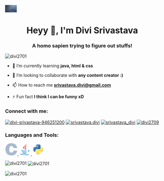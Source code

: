 <img align="centre" height="24px" src="https://github.com/Divi2701/Divi2701/blob/main/banner2.jpg/">

<h1 align="center">Heyy 👋, I'm Divi Srivastava</h1>
<h3 align="center">A homo sapien trying to figure out stuffs!</h3>

<p align="left"> <img src="https://komarev.com/ghpvc/?username=divi2701&label=Profile%20views&color=0e75b6&style=flat" alt="divi2701" /> </p>

- 🌱 I’m currently learning **java, html & css**

- 👯 I’m looking to collaborate with **any content creator :)**

- 📫 How to reach me **srivastava.divi@gmail.com**

- ⚡ Fun fact **I think I can be funny xD**

<h3 align="left">Connect with me:</h3>
<p align="left">
<a href="https://linkedin.com/in/divi-srivastava-946251200" target="blank"><img align="center" src="https://cdn.jsdelivr.net/npm/simple-icons@3.0.1/icons/linkedin.svg" alt="divi-srivastava-946251200" height="30" width="40" /></a>
<a href="https://instagram.com/srivastava.divi" target="blank"><img align="center" src="https://cdn.jsdelivr.net/npm/simple-icons@3.0.1/icons/instagram.svg" alt="srivastava.divi" height="30" width="40" /></a>
<a href="https://www.hackerrank.com/srivastava_divi" target="blank"><img align="center" src="https://cdn.jsdelivr.net/npm/simple-icons@3.0.1/icons/hackerrank.svg" alt="srivastava_divi" height="30" width="40" /></a>
<a href="https://www.leetcode.com/divi2709" target="blank"><img align="center" src="https://cdn.jsdelivr.net/npm/simple-icons@3.0.1/icons/leetcode.svg" alt="divi2709" height="30" width="40" /></a>
</p>

<h3 align="left">Languages and Tools:</h3>
<p align="left"> <a href="https://www.cprogramming.com/" target="_blank"> <img src="https://raw.githubusercontent.com/devicons/devicon/master/icons/c/c-original.svg" alt="c" width="40" height="40"/> </a> <a href="https://www.java.com" target="_blank"> <img src="https://raw.githubusercontent.com/devicons/devicon/master/icons/java/java-original.svg" alt="java" width="40" height="40"/> </a> <a href="https://www.python.org" target="_blank"> <img src="https://raw.githubusercontent.com/devicons/devicon/master/icons/python/python-original.svg" alt="python" width="40" height="40"/> </a> </p>

<p><img align="left" src="https://github-readme-stats.vercel.app/api/top-langs?username=divi2701&show_icons=true&locale=en&layout=compact" alt="divi2701" /></p>

<p>&nbsp;<img align="center" src="https://github-readme-stats.vercel.app/api?username=divi2701&show_icons=true&locale=en" alt="divi2701" /></p>

<p><img align="center" src="https://github-readme-streak-stats.herokuapp.com/?user=divi2701&" alt="divi2701" /></p>

